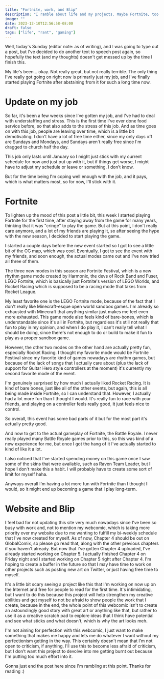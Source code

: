 ```yaml
---
title: "Fortnite, work, and Blip"
description: "I ramble about life and my projects. Maybe Fortnite, too."
image: ""
date: 2023-12-10T12:56:58-08:00
draft: false
tags: ["life", "rant", "gaming"]
---
```


Well, today's Sunday (editor note: as of writing), and I was going to type out a post, but I've decided to do another text to speech post again, so hopefully the text (and my thoughts) doesn't get messed up by the time I finish this.

My life's been... okay. Not really great, but not really terrible. The only thing I've really got going on right now is primarily just my job, and I've finally started playing Fortnite after abstaining from it for such a long time now.

# Update on my job

So far, it's been a few weeks since I've gotten my job, and I've had to deal with understaffing and stress. This is the first time I've ever done food service before, so that also adds to the stress of this job. And as time goes on with this job, people are leaving over time, which is a little bit demotivating. I don't have a lot of free time either, since my only days off are Sundays and Mondays, and Sundays aren't really free since I'm dragged to church half the day.

This job only lasts until January so I might just stick with my current schedule for now and just put up with it, but if things get worse, I might have to adjust my schedule or leave or something, I don't know.

But for the time being I'm coping well enough with the job, and it pays, which is what matters most, so for now, I'll stick with it.

# Fortnite

To lighten up the mood of this post a little bit, this week I started playing Fortnite for the first time, after staying away from the game for many years, thinking that it was "cringe" to play the game. But at this point, I don't really care anymore, and a lot of my friends are playing it, so after seeing the hype with the new season, I decided to start playing the game.

I started a couple days before the new event started so I got to see a little bit of the OG map, which was cool. Eventually, I got to see the event with my friends, and soon enough, the actual modes came out and I've now tried all three of them.

The three new modes in this season are Fortnite Festival, which is a new rhythm game mode created by Harmonix, the devs of Rock Band and Fuser, LEGO Fortnite, which is basically just Fortnite's version of LEGO Worlds, and Rocket Racing which is supposed to be a racing mode that takes from Rocket League.

My least favorite one is the LEGO Fortnite mode, because of the fact that I don't really like Minecraft-esque open world sandbox games. I'm already so exhausted with Minecraft that anything similar just makes me feel even more exhausted. This game mode also feels kind of bare-bones, which is understandable since it's all in Fortnite, but regardless it's still not really that fun to play in my opinion, and when I do play it, I can't really tell what I should be doing, since there's not enough to do or build to make it fun to play as a proper sandbox game.

However, the other two modes on the other hand are actually pretty fun, especially Rocket Racing. I thought my favorite mode would be Fortnite Festival since my favorite kind of games nowadays are rhythm games, but because of the lack of songs that I actually care about (plus the lack of support for Guitar Hero style controllers at the moment) it's currently my second favorite mode of the event. 

I'm genuinely surprised by how much I actually liked Rocket Racing. It is kind of bare bones, just like all of the other events, but again, this is all being made inside Fortnite, so I can understand that. However, I actually had a lot more fun than I thought I would. It's really fun to race with your friends, and playing on a controller feels really good, it just feels nice to control.

So overall, this event has some bad parts of it but for the most part it's actually pretty good.

And now to get to the actual gameplay of Fortnite, the Battle Royale. I never really played many Battle Royale games prior to this, so this was kind of a new experience for me, but once I got the hang of it I've actually started to kind of like it a lot.

I also noticed that I've started spending money on this game once I saw some of the skins that were available, such as Raven Team Leader, but I hope I don't make this a habit. I will probably have to create some sort of limit for myself haha.

Anyways overall I'm having a lot more fun with Fortnite than I thought I would, so it might end up becoming a game that I play long-term.

# Website and Blip

I feel bad for not updating this site very much nowadays since I've been so busy with work and, not to mention my webcomic, which is taking more priority over my website due to me wanting to fulfill my bi-weekly schedule that I've now created for myself. As of now, Chapter 4 should be out on GlobalComix, so please go read that, along with the other previous chapters if you haven't already. But now that I've gotten Chapter 4 uploaded, I've already started working on Chapter 5. I actually finished Chapter 4 on Friday night and I started working on Chapter 5 right after Chapter 4. I'm hoping to create a buffer in the future so that I may have time to work on other projects such as posting new art on Twitter, or just having free time to myself. 

It's a little bit scary seeing a project like this that I'm working on now up on the Internet and free for people to read for the first time. It's intimidating, but I want to do this because this project will help strengthen my creative abilities and get myself to not be afraid to show people the work that I create, because in the end, the whole point of this webcomic isn't to create an astoundingly good story with great art or anything like that, but rather to use it as a creative scratch pad to explore ideas that I think have potential and see what sticks and what doesn't, which is why the art looks meh.

I'm not aiming for perfection with this webcomic, I just want to make something that makes me happy and lets me do whatever I want without my perfectionism getting in the way. This certainly doesn't mean that I'm not open to criticism, if anything, I'll use this to become less afraid of criticism, but I don't want this project to devolve into me getting burnt out because I'm putting too much effort into it.

Gonna just end the post here since I'm rambling at this point. Thanks for reading :)